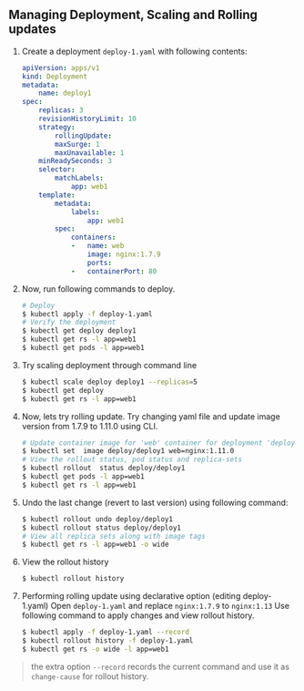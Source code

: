## Managing Deployment, Scaling and Rolling updates

1.  Create a deployment `deploy-1.yaml` with following contents:

    ```yaml
    apiVersion: apps/v1
    kind: Deployment
    metadata:
        name: deploy1
    spec:
        replicas: 3
        revisionHistoryLimit: 10
        strategy:
            rollingUpdate:
            maxSurge: 1
            maxUnavailable: 1
        minReadySeconds: 3
        selector:
            matchLabels:
                app: web1
        template:
            metadata:
                labels:
                    app: web1
            spec:
                containers:
                -   name: web
                    image: nginx:1.7.9
                    ports:
                -   containerPort: 80
    ```

2.  Now, run following commands to deploy.

    ```bash
    # Deploy
    $ kubectl apply -f deploy-1.yaml
    # Verify the deployment
    $ kubectl get deploy deploy1
    $ kubectl get rs -l app=web1
    $ kubectl get pods -l app=web1
    ```

3.  Try scaling deployment through command line

    ```bash
    $ kubectl scale deploy deploy1 --replicas=5  
    $ kubectl get deploy
    $ kubectl get rs -l app=web1
    ```

4.  Now, lets try rolling update. Try changing yaml file and update image version from 1.7.9 to 1.11.0 using CLI.

    ```bash
    # Update container image for 'web' container for deployment 'deploy1'
    $ kubectl set  image deploy/deploy1 web=nginx:1.11.0
    # View the rollout status, pod status and replica-sets
    $ kubectl rollout  status deploy/deploy1  
    $ kubectl get pods -l app=web1
    $ kubectl get rs -l app=web1
    ```

5.  Undo the last change (revert to last version) using following command:

    ```bash
    $ kubectl rollout undo deploy/deploy1    
    $ kubectl rollout status deploy/deploy1
    # View all replica sets along with image tags
    $ kubectl get rs -l app=web1 -o wide
    ```

6.  View the rollout history

    ```bash
    $ kubectl rollout history
    ```

7.  Performing rolling update using declarative option (editing deploy-1.yaml)
    Open `deploy-1.yaml` and replace `nginx:1.7.9` to `nginx:1.13`
    Use following command to apply changes and view rollout history.

    ```bash
    $ kubectl apply -f deploy-1.yaml --record
    $ kubectl rollout history -f deploy-1.yaml
    $ kubectl get rs -o wide -l app=web1
    ```
    
> the extra option `--record` records the current command and use it as `change-cause` for rollout history.
